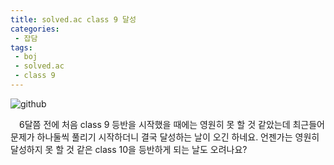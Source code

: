 ```yaml
---
title: solved.ac class 9 달성
categories:
 - 잡담
tags:
 - boj
 - solved.ac
 - class 9
---
```


![github](https://user-images.githubusercontent.com/51073213/137581735-bd244ac8-a05f-4bc6-85a7-ae40bfb51415.png)

　6달쯤 전에 처음 class 9 등반을 시작했을 때에는 영원히 못 할 것 같았는데 최근들어 문제가 하나둘씩 풀리기 시작하더니 결국 달성하는 날이 오긴 하네요. 언젠가는 영원히 달성하지 못 할 것 같은 class 10을 등반하게 되는 날도 오려나요?